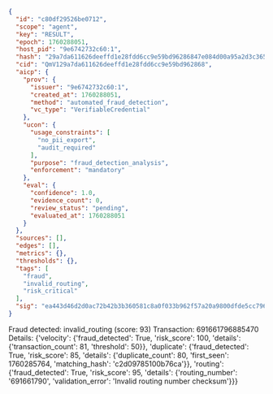 ```json
{
  "id": "c80df29526be0712",
  "scope": "agent",
  "key": "RESULT",
  "epoch": 1760288051,
  "host_pid": "9e6742732c60:1",
  "hash": "29a7da611626deeffd1e28fdd6cc9e59bd96286847e084d00a95a2d3c36531c6",
  "cid": "QmV129a7da611626deeffd1e28fdd6cc9e59bd962868",
  "aicp": {
    "prov": {
      "issuer": "9e6742732c60:1",
      "created_at": 1760288051,
      "method": "automated_fraud_detection",
      "vc_type": "VerifiableCredential"
    },
    "ucon": {
      "usage_constraints": [
        "no_pii_export",
        "audit_required"
      ],
      "purpose": "fraud_detection_analysis",
      "enforcement": "mandatory"
    },
    "eval": {
      "confidence": 1.0,
      "evidence_count": 0,
      "review_status": "pending",
      "evaluated_at": 1760288051
    }
  },
  "sources": [],
  "edges": [],
  "metrics": {},
  "thresholds": {},
  "tags": [
    "fraud",
    "invalid_routing",
    "risk_critical"
  ],
  "sig": "ea443d46d2d0ac72b42b3b360581c8a0f033b962f57a20a9800dfde5cc7961d1"
}
```

Fraud detected: invalid_routing (score: 93)
Transaction: 691661796885470
Details: {'velocity': {'fraud_detected': True, 'risk_score': 100, 'details': {'transaction_count': 81, 'threshold': 50}}, 'duplicate': {'fraud_detected': True, 'risk_score': 85, 'details': {'duplicate_count': 80, 'first_seen': 1760285764, 'matching_hash': 'c2d09785100b76ca'}}, 'routing': {'fraud_detected': True, 'risk_score': 95, 'details': {'routing_number': '691661790', 'validation_error': 'Invalid routing number checksum'}}}